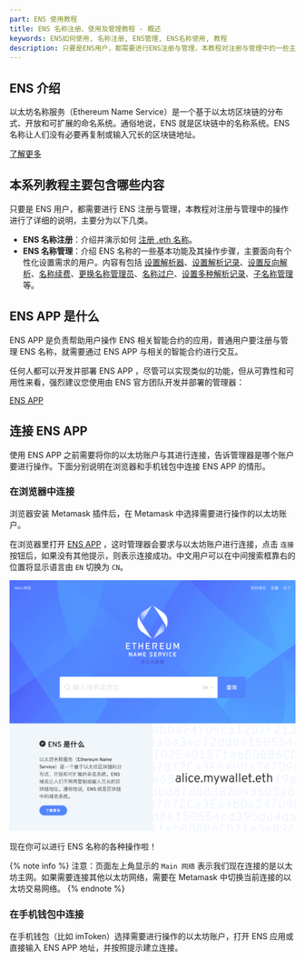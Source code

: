 ```yaml
---
part: ENS 使用教程
title: ENS 名称注册、使用及管理教程 - 概述
keywords: ENS如何使用, 名称注册, ENS管理, ENS名称使用, 教程
description: 只要是ENS用户，都需要进行ENS注册与管理，本教程对注册与管理中的一些主要操作进行了详细的说明，告诉你如何使用ENS名称。
---
```


## ENS 介绍

以太坊名称服务（Ethereum Name Service）是一个基于以太坊区块链的分布式、开放和可扩展的命名系统。通俗地说，ENS 就是区块链中的名称系统。ENS 名称让人们没有必要再复制或输入冗长的区块链地址。

<div class="special-wrapper">
    <a class="big-button" href="/about/about-ens.html">了解更多</a>
</div>

## 本系列教程主要包含哪些内容

只要是 ENS 用户，都需要进行 ENS 注册与管理，本教程对注册与管理中的操作进行了详细的说明，主要分为以下几类。

- **ENS 名称注册**：介绍并演示如何 [注册 .eth 名称](register.html)。
- **ENS 名称管理**：介绍 ENS 名称的一些基本功能及其操作步骤，主要面向有个性化设置需求的用户。内容有包括 [设置解析器](setresolver.html#设置解析器)、[设置解析记录](setresolver.html#设置解析记录)、[设置反向解析](setreverse.html)、[名称续费](renew.html)、[更换名称管理员](setcontroller.html)、[名称过户](transfer.html)、[设置多种解析记录](setcontent.html)、[子名称管理](setsubdomain.html) 等。

## ENS APP 是什么

ENS APP 是负责帮助用户操作 ENS 相关智能合约的应用，普通用户要注册与管理 ENS 名称，就需要通过 ENS APP 与相关的智能合约进行交互。

任何人都可以开发并部署 ENS APP ，尽管可以实现类似的功能，但从可靠性和可用性来看，强烈建议您使用由 ENS 官方团队开发并部署的管理器：

<div class="special-wrapper">
    <a class="big-button" href="https://app.ens.domains/">ENS APP</a>
</div>

## 连接 ENS APP

使用 ENS APP 之前需要将你的以太坊账户与其进行连接，告诉管理器是哪个账户要进行操作。下面分别说明在浏览器和手机钱包中连接 ENS APP 的情形。

### 在浏览器中连接

浏览器安装 Metamask 插件后，在 Metamask 中选择需要进行操作的以太坊账户。

在浏览器里打开 [ENS APP](https://app.ens.domains/) ，这时管理器会要求与以太坊账户进行连接，点击 `连接` 按钮后，如果没有其他提示，则表示连接成功。中文用户可以在中间搜索框靠右的位置将显示语言由 `EN` 切换为 `CN`。

![](/images/guides/connect-05.png)

现在你可以进行 ENS 名称的各种操作啦！

{% note info %}
注意：页面左上角显示的 `Main 网络` 表示我们现在连接的是以太坊主网。如果需要连接其他以太坊网络，需要在 Metamask 中切换当前连接的以太坊交易网络。
{% endnote %}

### 在手机钱包中连接

在手机钱包（比如 imToken）选择需要进行操作的以太坊账户，打开 ENS 应用或直接输入 ENS APP 地址，并按照提示建立连接。
